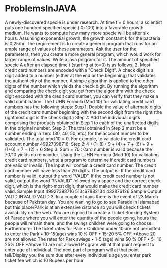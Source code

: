 # ProblemsInJAVA
A newly-discovered specie is under research. At time t = 0 hours, a scientist puts one
hundred specified specie ( 0=100) into a favorable growth medium. He wants to
compute how many more specie will be after six hours. Assuming exponential growth,
the growth constant k for the bacteria is 0.25/hr. The requirement is to create a generic
program that runs for an ample range of values of these parameters. Ask the user for
the parameters, then you create a more general program, which would work for larger
range of values. Write a java program for it. The amount of specified specie A after an
elapsed time t (starting at to=0) is as follows:
2. Most credit card numbers are encoded with a "Check Digit". A check digit is a digit added
to a number (either at the end or the beginning) that validates the authenticity of the number.
A simple algorithm is applied to the other digits of the number which yields the check digit.
By running the algorithm and comparing the check digit you get from the algorithm with
the check digit encoded with the credit card number, you can verify that they make a valid
combination.
The LUHN Formula (Mod 10) for validating credit card numbers has the following steps:
Step 1: Double the value of alternate digits of the credit card number beginning with the
second digit from the right (the rightmost digit is the check digit.)
Step 2: Add the individual digits comprising the products obtained in Step 1 to each of the
unaffected digits in the original number.
Step 3: The total obtained in Step 2 must be a number ending in zero (30, 40, 50, etc.) for
the account number to be validated. The total mod 10 = 0.
For example, to validate the credit card account number 49927398716:
Step 2: 4 +(1+8)+ 9 + (4) + 7 + (6) + 9 +(1+6) + 7 + (2) + 6
Step 3: Sum = 70 : Card number is valid because the 70/10 yields no remainder. Using the
LUHN Formula (Mod 10) for validating credit card numbers, write a program to determine
if credit card numbers are valid or invalid. 
The input will contain a credit card number. The credit card number will have less than
20 digits. The output is: If the credit card number is valid, output the word “VALID”.
If the credit card number is not valid, output the word “INVALID” followed by a space
and the correct check digit, which is the right-most digit, that would make the credit
card number valid.
Sample Input
49927398716
513467882134
432876126
Sample Output
VALID
INVALID
VALID
3. In a couple of days there is the event of 23 March because of Pakistan day. You are
wanting to go to see Parade in Islamabad but this place/Park is at an extensive distance
so you will check tickets availability on the web. You are required to create a Ticket
Booking System of Parade where you will enter the quantity of the people going, hours
the people will remain there, and the swings children were going to choose.
Furthermore: The ticket rates for Park
• Children under 10 are not
permitted to enter the Park
• 10-15(age) wins 10 % OFF •
15-20 5% OFF
*Above 20 are not allowed
The rates for Park swings
• 1-5 (age) wins 50 % OFF • 5-
10 25% OFF
*Above 10 are not allowed
Program will at that point request to enter age of individual. The next part of program will at
that point tell/Display you the sum due after every individual's age you enter park ticket fee
which is 10 Rupees per hour
